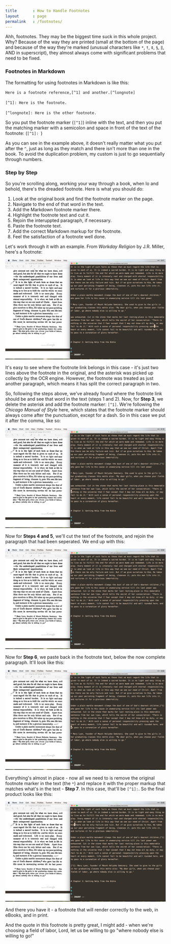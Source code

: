 ```yaml
---
title       : How to Handle Footnotes
layout      : page
permalink   : /footnotes/
---
```

Ahh, footnotes. They may be the biggest time suck in this whole project. Why? Because of the way they are printed (small at the bottom of the page) and because of the way they're marked (unusual characters like `*`, `†`, `‡`, `§`, `‖`, AND in superscript), they almost always come with significant problems that need to be fixed. 

### Footnotes in Markdown

The formatting for using footnotes in Markdown is like this:

    Here is a footnote reference,[^1] and another.[^longnote]
    
    [^1]: Here is the footnote.
    
    [^longnote]: Here is the other footnote.

So you put the footnote marker (`[^1]`) inline with the text, and then you put the matching marker with a semicolon and space
in front of the text of the footnote: (`[^1]: `)

As you can see in the example above, it doesn't really matter what you put after the `^`, just as long as they match and
there isn't more than one in the book. To avoid the duplication problem, my custom is just to go sequentially through
numbers. 

### Step by Step

So you're scrolling along, working your way through a book, when lo and behold, there's the dreaded footnote. Here is what you should do:

1.  Look at the original book and find the footnote marker on the page.
2.  Navigate to the end of that word in the text.
3.  Add the Markdown footnote marker there.
4.  Highlight the footnote text and cut it.
5.  Rejoin the interuppted paragraph, if necessary.
6.  Paste the footnote text.
7.  Add the correct Markdown markup for the footnote.
8.  Feel the satisfaction of a footnote well done.

Let's work through it with an example. From *Workday Religion* by J.R. Miller, here's a footnote:

![](/assets/img/footnotes-1.png)

It's easy to see where the footnote link belongs in this case - it's just two lines above the footnote in the original, and
the asterisk was picked up collectly by the OCR engine. However, the footnote was treated as just another paragraph, which
means it has split the correct paragraph in two.

So, following the steps above, we've already found where the footnote link should be and see that word in the text (steps 1 and 2). Now, for
**Step 3**, we delete the asterisk and add the footnote marker: `[^1]`. We're following the *Chicago Manual of Style* here, which
states that the footnote marker should always come after the punctuation, except for a dash. So in this case we put it after the comma, like so:

![](/assets/img/footnotes-2.png)

Now for **Steps 4 and 5**, we'll cut the text of the footnote, and rejoin the paragraph that had been seperated. We end up with
this:

![](/assets/img/footnotes-3.png)

Now for **Step 6**, we paste back in the footnote text, below the now complete paragraph. It'll look like this:

![](/assets/img/footnotes-4.png)

Everything's almost in place - now all we need to is remove the original footnote marker in the text (the `*`) and replace it
with the proper markup that matches what's in the text - **Step 7**. In this case, that'll be `[^1]:`. So the final product looks like this:

![](/assets/img/footnotes-5.png)

And there you have it - a footnote that will render correctly to the web, in eBooks, and in print. 

And the quote in this footnote is pretty great, I might add - when we're choosing a field of labor, Lord, let us be willing
to go "where nobody else is willing to go!"
